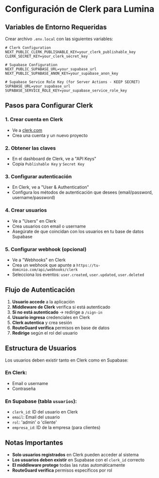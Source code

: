 # Configuración de Clerk para Lumina

## Variables de Entorno Requeridas

Crear archivo `.env.local` con las siguientes variables:

```env
# Clerk Configuration
NEXT_PUBLIC_CLERK_PUBLISHABLE_KEY=your_clerk_publishable_key
CLERK_SECRET_KEY=your_clerk_secret_key

# Supabase Configuration
NEXT_PUBLIC_SUPABASE_URL=your_supabase_url
NEXT_PUBLIC_SUPABASE_ANON_KEY=your_supabase_anon_key

# Supabase Service Role Key (for Server Actions - KEEP SECRET)
SUPABASE_URL=your_supabase_url
SUPABASE_SERVICE_ROLE_KEY=your_supabase_service_role_key
```

## Pasos para Configurar Clerk

### 1. Crear cuenta en Clerk
- Ve a [clerk.com](https://clerk.com)
- Crea una cuenta y un nuevo proyecto

### 2. Obtener las claves
- En el dashboard de Clerk, ve a "API Keys"
- Copia `Publishable Key` y `Secret Key`

### 3. Configurar autenticación
- En Clerk, ve a "User & Authentication"
- Configura los métodos de autenticación que desees (email/password, username/password)

### 4. Crear usuarios
- Ve a "Users" en Clerk
- Crea usuarios con email o username
- Asegúrate de que coincidan con los usuarios en tu base de datos Supabase

### 5. Configurar webhook (opcional)
- Ve a "Webhooks" en Clerk
- Crea un webhook que apunte a `https://tu-dominio.com/api/webhooks/clerk`
- Selecciona los eventos: `user.created`, `user.updated`, `user.deleted`

## Flujo de Autenticación

1. **Usuario accede** a la aplicación
2. **Middleware de Clerk** verifica si está autenticado
3. **Si no está autenticado** → redirige a `/sign-in`
4. **Usuario ingresa** credenciales en Clerk
5. **Clerk autentica** y crea sesión
6. **RouteGuard verifica** permisos en base de datos
7. **Redirige** según el rol del usuario

## Estructura de Usuarios

Los usuarios deben existir tanto en Clerk como en Supabase:

### En Clerk:
- Email o username
- Contraseña

### En Supabase (tabla `usuarios`):
- `clerk_id`: ID del usuario en Clerk
- `email`: Email del usuario
- `rol`: 'admin' o 'cliente'
- `empresa_id`: ID de la empresa (para clientes)

## Notas Importantes

- **Solo usuarios registrados** en Clerk pueden acceder al sistema
- **Los usuarios deben existir** en Supabase con el `clerk_id` correcto
- **El middleware protege** todas las rutas automáticamente
- **RouteGuard verifica** permisos específicos por rol
